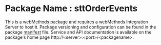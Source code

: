 # Package Name : sttOrderEvents
This is a webMethods package and requires a webMethods Integration Server to host it. Package versioning and configuration can be found in the package [manifest](./sttOrderEvents/manifest.v3) file. Service and API documentation is available on the package's home page http://&lt;server&gt;:&lt;port&gt;/&lt;packagename>.